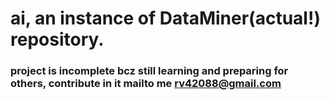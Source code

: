 # ai, an instance of DataMiner(actual!) repository.


### project is incomplete bcz still learning and preparing for others, contribute in it mailto me rv42088@gmail.com
